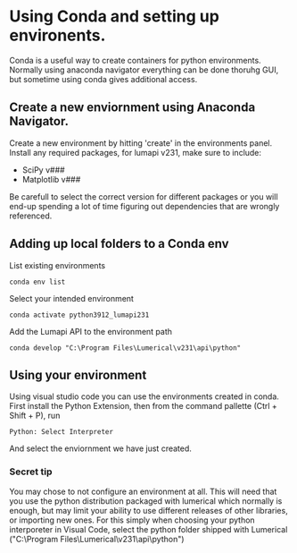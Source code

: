# Using Conda and setting up environents.

Conda is a useful way to create containers for python environments. Normally using anaconda navigator everything can be done thoruhg GUI,
but sometime using conda gives additional access.

## Create a new enviornment using Anaconda Navigator.

Create a new environment by hitting 'create' in the environments panel. Install any required packages, for lumapi v231, make sure to include:
- SciPy v###
- Matplotlib v###

Be carefull to select the correct version for different packages or you will end-up spending a lot of time figuring out dependencies that are wrongly referenced. 

## Adding up local folders to a Conda env

List existing environments
```
conda env list
```

Select your intended environment
```
conda activate python3912_lumapi231
```

Add the Lumapi API to the environment path
```
conda develop "C:\Program Files\Lumerical\v231\api\python"
```


## Using your environment
Using visual studio code you can use the environments created in conda. First install the Python Extension, then from the command pallette (Ctrl + Shift + P), run  
```
Python: Select Interpreter
```
And select the enviornment we have just created.

### Secret tip
You may chose to not configure an environment at all. This will need that you use the python distribution packaged with lumerical which normally is enough, but may limit your ability to use different releases of other libraries, or importing new ones. For this simply when choosing your python interporeter in Visual Code, select the python folder shipped with Lumerical ("C:\Program Files\Lumerical\v231\api\python")

